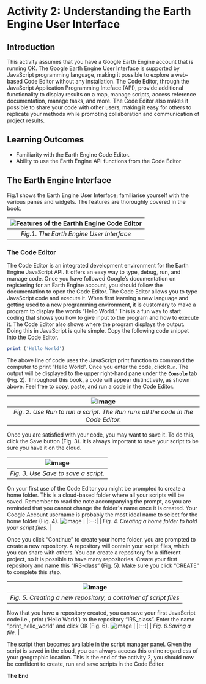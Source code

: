 # Activity 2: Understanding the Earth Engine User Interface
## Introduction
This activity assumes that you have a Google Earth Engine account that is running OK. 
The Google Earth Engine User Interface is supported by JavaScript programming language, making it possible to explore a web-based Code Editor without any installation.
The Code Editor, through the JavaScript Application Programming Inteface (API), provide additional functionality to display results on a map, manage scripts, access reference documentation, manage tasks, and more. The Code Editor also makes it possible to share your code with other users, making it easy for others to replicate your methods while promoting collaboration and communication of project results. 

## Learning Outcomes
- Familiarity with the Earth Engine Code Editor.
- Ability to use the Earth Engine API functions from the Code Editor

## The Earth Engine Interface
Fig.1 shows the Earth Engine User Interface; familiarise yourself with the various panes and widgets. The features are thoroughly covered in the book.

![Features of the Earthh Engine Code Editor](https://github.com/user-attachments/assets/3f465845-47dd-47c5-8d22-cb32a2304801) |
|:--:|
| *Fig.1. The Earth Engine User Interface* |


### The Code Editor
The Code Editor is an integrated development environment for the Earth Engine JavaScript API. It offers an easy way to type, debug, run, and manage code. Once you have followed Google’s documentation on registering for an Earth Engine account, you should follow the documentation to open the Code Editor. The Code Editor allows you to type JavaScript code and execute it. When first learning a new language and getting used to a new programming environment, it is customary to make a program to display the words “Hello World.” This is a fun way to start coding that shows you how to give input to the program and how to execute it. The Code Editor also shows where the program displays the output. Doing this in JavaScript is quite simple. 
Copy the following code snippet into the Code Editor. 

```JavaScript
print ('Hello World')
```
The above line of code uses the JavaScript print function to command the computer to print “Hello World”. Once you enter the code, click `Run`. The output will be displayed to the upper right-hand pane under the **`Console`** tab (Fig. 2). Throughout this book, a code will appear distinctively, as shown above. Feel free to copy, paste, and run a code in the Code Editor.

![image](https://github.com/user-attachments/assets/d53dff09-fed1-4cbe-b6ce-24baab0cc7ed) |
|:--:|
| *Fig. 2. Use Run to run a script. The Run runs all the code in the Code Editor.* |

Once you are satisfied with your code, you may want to save it. To do this, click the Save button (Fig. 3). It is always important to save your script to be sure you have it on the cloud.

![image](https://github.com/user-attachments/assets/42a1c1eb-c153-4427-849c-663e05afeaee) |
|:--:|
| *Fig. 3. Use Save to save a script.* |

On your first use of the Code Editor you might be prompted to create a home folder. This is a cloud-based folder where all your scripts will be saved. Remember to read the note accompanying the prompt, as you are reminded that you cannot change the folder's name once it is created. Your Google Account username is probably the most ideal name to select for the home folder (Fig. 4).
![image](https://github.com/user-attachments/assets/c81b46b9-7047-484e-ba15-6121ba1332ac) |
|:--:|
| *Fig. 4. Creating a home folder to hold your script files.* |

Once you click “Continue” to create your home folder, you are prompted to create a new repository. A repository will contain your script files, which you can share with others. You can create a repository for a different project, so it is possible to have many repositories. Create your first repository and name this “IRS-class” (Fig. 5). Make sure you click “CREATE” to complete this step.

![image](https://github.com/user-attachments/assets/6f7ebed6-10e6-4e28-9ab4-6f2b5ebdbd86) |
|:--:|
| *Fig. 5. Creating a new repository, a container of script files* |

Now that you have a repository created, you can save your first JavaScript code i.e., print (‘Hello World’) to the repository “IRS_class”. Enter the name “print_hello_world” and click OK (Fig. 6).
![image](https://github.com/user-attachments/assets/1f315591-0995-47f3-b6c1-f1f78a66e85f) |
|:--:|
| *Fig. 6.Saving a file.* |

The script then becomes available in the script manager panel. Given the script is saved in the cloud, you can always access this online regardless of your geographic location. This is the end of the activity 2, you should now be confident to create, run and save scripts in the Code Editor. <br>

**The End**




